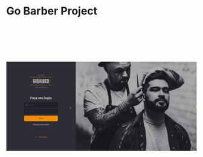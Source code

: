 # Go Barber Project

<br><br><br><br><br>

<img 
  align="center"
  alt="modal" 
  width="850px" 
  src="https://github.com/eugenioarantes/GoBarber-ReactProject/blob/master/src/assets/login-gobarber.gif" 
/>
